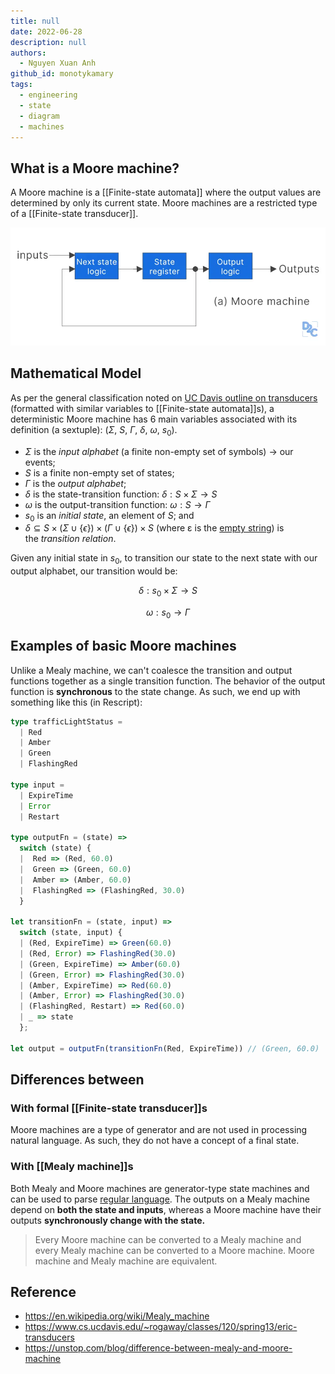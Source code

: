 ```yaml
---
title: null
date: 2022-06-28
description: null
authors:
  - Nguyen Xuan Anh
github_id: monotykamary
tags:
  - engineering
  - state
  - diagram
  - machines
---
```


## What is a Moore machine?
A Moore machine is a [[Finite-state automata]] where the output values are determined by only its current state. Moore machines are a restricted type of a [[Finite-state transducer]].

![](assets/moore-machine_moore_machine.webp)

## Mathematical Model
As per the general classification noted on [UC Davis outline on transducers](https://www.cs.ucdavis.edu/~rogaway/classes/120/spring13/eric-transducers) (formatted with similar variables to [[Finite-state automata]]s), a deterministic Moore machine has 6 main variables associated with its definition (a sextuple): ($\Sigma$, $S$, $\Gamma$, $\delta$, $\omega$, $s_0$).

- $\Sigma$ is the _input alphabet_ (a finite non-empty set of symbols) -> our events;
- $S$ is a finite non-empty set of states;
- $\Gamma$ is the *output alphabet*;
- $\delta$ is the state-transition function: $\delta: S \times \Sigma \rightarrow S$
- $\omega$ is the output-transition function: $\omega: S \rightarrow \Gamma$
- $s_0$ is an _initial state_, an element of $S$; and
- $\delta \subseteq S \times (\Sigma \cup \{\epsilon\}) \times (\Gamma \cup \{\epsilon\}) \times S$ (where ε is the [empty string](https://en.wikipedia.org/wiki/Empty_string 'Empty string')) is the *transition relation*.

Given any initial state in $s_0$, to transition our state to the next state with our output alphabet, our transition would be:

$$
\delta: s_0 \times \Sigma \rightarrow S
$$

$$
\omega: s_0 \rightarrow \Gamma
$$

## Examples of basic Moore machines
Unlike a Mealy machine, we can't coalesce the transition and output functions together as a single transition function. The behavior of the output function is **synchronous** to the state change. As such, we end up with something like this (in Rescript):

```typescript
type trafficLightStatus =
  | Red
  | Amber
  | Green
  | FlashingRed

type input =
  | ExpireTime
  | Error
  | Restart

type outputFn = (state) =>
  switch (state) {
  |  Red => (Red, 60.0)
  |  Green => (Green, 60.0)
  |  Amber => (Amber, 60.0)
  |  FlashingRed => (FlashingRed, 30.0)
  }

let transitionFn = (state, input) =>
  switch (state, input) {
  | (Red, ExpireTime) => Green(60.0)
  | (Red, Error) => FlashingRed(30.0)
  | (Green, ExpireTime) => Amber(60.0)
  | (Green, Error) => FlashingRed(30.0)
  | (Amber, ExpireTime) => Red(60.0)
  | (Amber, Error) => FlashingRed(30.0)
  | (FlashingRed, Restart) => Red(60.0)
  | _ => state
  };

let output = outputFn(transitionFn(Red, ExpireTime)) // (Green, 60.0)
```

## Differences between
### With formal [[Finite-state transducer]]s
Moore machines are a type of generator and are not used in processing natural language. As such, they do not have a concept of a final state.

### With [[Mealy machine]]s
Both Mealy and Moore machines are generator-type state machines and can be used to parse [regular language](https://en.wikipedia.org/wiki/Regular_language). The outputs on a Mealy machine depend on **both the state and inputs**, whereas a Moore machine have their outputs **synchronously change with the state.**

> Every Moore machine can be converted to a Mealy machine and every Mealy machine can be converted to a Moore machine. Moore machine and Mealy machine are equivalent.

## Reference
- https://en.wikipedia.org/wiki/Mealy_machine
- https://www.cs.ucdavis.edu/~rogaway/classes/120/spring13/eric-transducers
- https://unstop.com/blog/difference-between-mealy-and-moore-machine

